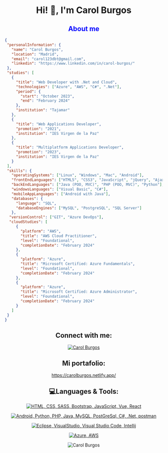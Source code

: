
<h1 align="center">Hi! 👋, I'm Carol Burgos</h1>
<h2 align="center" style="color: blue;">About me</h2>

 ```json
{
  "personalInformation": {
    "name": "Carol Burgos",
    "location": "Madrid",
    "email": "carol123dbt@gmail.com",
    "linkedin": "https://www.linkedin.com/in/carol-burgos/"
  },
  "studies": [
    {
      "title": "Web Developer with .Net and Cloud",
      "technologies": ["Azure", "AWS", "C#", ".Net"],
      "period": {
        "start": "October 2023",
        "end": "February 2024"
      },
      "institution": "Tajamar"
    },
    {
      "title": "Web Applications Developer",
      "promotion": "2021",
      "institution": "IES Virgen de la Paz"
    },
    {
      "title": "Multiplatform Applications Developer",
      "promotion": "2023",
      "institution": "IES Virgen de la Paz"
    }
  ],
  "skills": {
    "operatingSystems": ["Linux", "Windows", "Mac", "Android"],
    "frontEndLanguages": ["HTML5", "CSS3", "JavaScript", "jQuery", "Ajax", "Bootstrap", "SVG/Canvas", "React", "Sass"],
    "backEndLanguages": ["Java (POO, MVC)", "PHP (POO, MVC)", "Python"],
    "windowsLanguages": ["Visual Basic", "C#"],
    "mobileAppLanguages": ["Android with Java"],
    "databases": {
      "language": "SQL",
      "databaseEngines": ["MySQL", "PostgreSQL", "SQL Server"]
    },
   "versionControl": ["GIT", "Azure DevOps"],
   "cloudStudies": [
      {
        "platform": "AWS",
        "title": "AWS Cloud Practitioner",
        "level": "Foundational",
        "completionDate": "February 2024"
      },
      {
        "platform": "Azure",
        "title": "Microsoft Certified: Azure Fundamentals",
        "level": "Foundational",
        "completionDate": "February 2024"
      },
      {
        "platform": "Azure",
        "title": "Microsoft Certified: Azure Administrator",
        "level": "Foundational",
        "completionDate": "February 2024"
      }
    ]
  }
}


 ```
<div align="center">
 <h2  align="center">Connect with me:</h2>
  <a href="https://www.linkedin.com/in/carol-burgos/">
    <img src="https://skillicons.dev/icons?i=linkedin" alt="Carol Burgos">
  </a>
</div>
<div align="center">
 <h2  align="center">Mi portafolio:</h2>
  <a href="https://carolburgos.netlify.app/" align="center">https://carolburgos.netlify.app/</a>
</div>
<h2  align="center">💻Languages & Tools:</h2>

<p align="center">
  <a href="https://skillicons.dev">
    <img src="https://skillicons.dev/icons?i=html,css,sass,bootstrap,js,vue,react" alt="HTML, CSS, SASS, Bootstrap, JavaScript, Vue, React">
  </a>
</p>
<p align="center">
  <a href="https://skillicons.dev">
    <img src="https://skillicons.dev/icons?i=androidstudio,py,php,java,mysql,postgres,dotnet,postman" alt="Android, Python, PHP, Java, MySQL, PostGreSql, C#, .Net, postman">
  </a>
</p>
<p align="center">
  <a href="https://skillicons.dev">
    <img src="https://skillicons.dev/icons?i=eclipse,visualstudio,vscode,idea" alt="Eclipse, VisualStudio, Visual Studio Code, Intellij">
  </a>
</p>
<p align="center">
  <a href="https://skillicons.dev">
    <img src="https://skillicons.dev/icons?i=aws,azure" alt="Azure, AWS">
  </a>
</p>
<div align="center">
  <img src="https://github-readme-stats.vercel.app/api/top-langs/?username=caroldbt&theme=dark&show_icons=true&hide_border=false&layout=compact" alt="Carol Burgos" />
</div>
